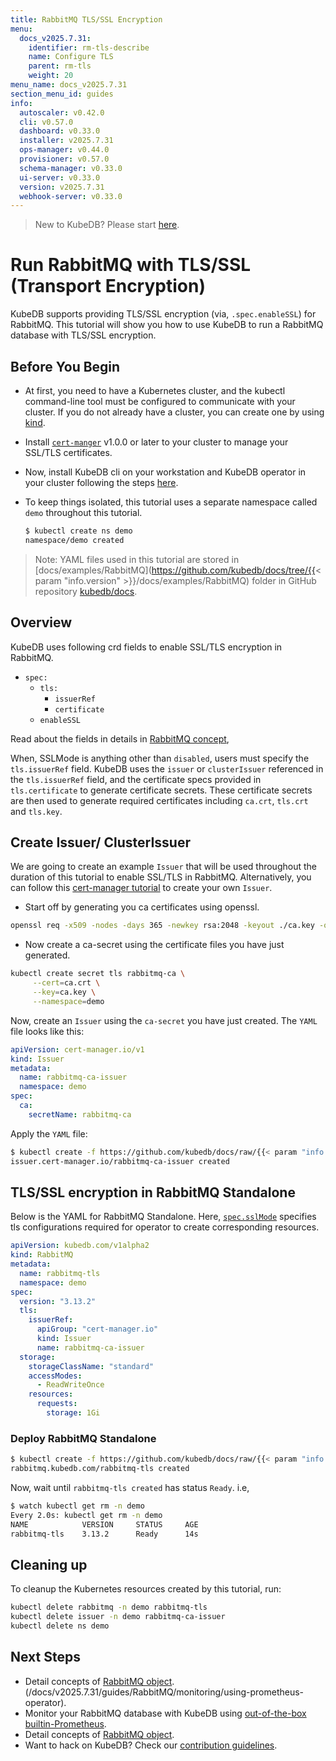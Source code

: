 ```yaml
---
title: RabbitMQ TLS/SSL Encryption
menu:
  docs_v2025.7.31:
    identifier: rm-tls-describe
    name: Configure TLS
    parent: rm-tls
    weight: 20
menu_name: docs_v2025.7.31
section_menu_id: guides
info:
  autoscaler: v0.42.0
  cli: v0.57.0
  dashboard: v0.33.0
  installer: v2025.7.31
  ops-manager: v0.44.0
  provisioner: v0.57.0
  schema-manager: v0.33.0
  ui-server: v0.33.0
  version: v2025.7.31
  webhook-server: v0.33.0
---
```


> New to KubeDB? Please start [here](/docs/v2025.7.31/README).

# Run RabbitMQ with TLS/SSL (Transport Encryption)

KubeDB supports providing TLS/SSL encryption (via, `.spec.enableSSL`) for RabbitMQ. This tutorial will show you how to use KubeDB to run a RabbitMQ database with TLS/SSL encryption.

## Before You Begin

- At first, you need to have a Kubernetes cluster, and the kubectl command-line tool must be configured to communicate with your cluster. If you do not already have a cluster, you can create one by using [kind](https://kind.sigs.k8s.io/docs/user/quick-start/).

- Install [`cert-manger`](https://cert-manager.io/docs/installation/) v1.0.0 or later to your cluster to manage your SSL/TLS certificates.

- Now, install KubeDB cli on your workstation and KubeDB operator in your cluster following the steps [here](/docs/v2025.7.31/setup/README).

- To keep things isolated, this tutorial uses a separate namespace called `demo` throughout this tutorial.

  ```bash
  $ kubectl create ns demo
  namespace/demo created
  ```

> Note: YAML files used in this tutorial are stored in [docs/examples/RabbitMQ](https://github.com/kubedb/docs/tree/{{< param "info.version" >}}/docs/examples/RabbitMQ) folder in GitHub repository [kubedb/docs](https://github.com/kubedb/docs).

## Overview

KubeDB uses following crd fields to enable SSL/TLS encryption in RabbitMQ.

- `spec:`
  - `tls:`
    - `issuerRef`
    - `certificate`
  - `enableSSL`

Read about the fields in details in [RabbitMQ concept](/docs/v2025.7.31/guides/rabbitmq/concepts/rabbitmq),

When, SSLMode is anything other than `disabled`, users must specify the `tls.issuerRef` field. KubeDB uses the `issuer` or `clusterIssuer` referenced in the `tls.issuerRef` field, and the certificate specs provided in `tls.certificate` to generate certificate secrets. These certificate secrets are then used to generate required certificates including `ca.crt`, `tls.crt` and `tls.key`.

## Create Issuer/ ClusterIssuer

We are going to create an example `Issuer` that will be used throughout the duration of this tutorial to enable SSL/TLS in RabbitMQ. Alternatively, you can follow this [cert-manager tutorial](https://cert-manager.io/docs/configuration/ca/) to create your own `Issuer`.

- Start off by generating you ca certificates using openssl.

```bash
openssl req -x509 -nodes -days 365 -newkey rsa:2048 -keyout ./ca.key -out ./ca.crt -subj "/CN=rabbitmq/O=kubedb"
```

- Now create a ca-secret using the certificate files you have just generated.

```bash
kubectl create secret tls rabbitmq-ca \
     --cert=ca.crt \
     --key=ca.key \
     --namespace=demo
```

Now, create an `Issuer` using the `ca-secret` you have just created. The `YAML` file looks like this:

```yaml
apiVersion: cert-manager.io/v1
kind: Issuer
metadata:
  name: rabbitmq-ca-issuer
  namespace: demo
spec:
  ca:
    secretName: rabbitmq-ca
```

Apply the `YAML` file:

```bash
$ kubectl create -f https://github.com/kubedb/docs/raw/{{< param "info.version" >}}/docs/examples/RabbitMQ/tls/issuer.yaml
issuer.cert-manager.io/rabbitmq-ca-issuer created
```

## TLS/SSL encryption in RabbitMQ Standalone

Below is the YAML for RabbitMQ Standalone. Here, [`spec.sslMode`](/docs/v2025.7.31/guides/rabbitmq/concepts/rabbitmq#spectls) specifies tls configurations required for operator to create corresponding resources.

```yaml
apiVersion: kubedb.com/v1alpha2
kind: RabbitMQ
metadata:
  name: rabbitmq-tls
  namespace: demo
spec:
  version: "3.13.2"
  tls:
    issuerRef:
      apiGroup: "cert-manager.io"
      kind: Issuer
      name: rabbitmq-ca-issuer
  storage:
    storageClassName: "standard"
    accessModes:
      - ReadWriteOnce
    resources:
      requests:
        storage: 1Gi
```

### Deploy RabbitMQ Standalone

```bash
$ kubectl create -f https://github.com/kubedb/docs/raw/{{< param "info.version" >}}/docs/examples/rabbitmq/tls/rm-standalone-ssl.yaml
rabbitmq.kubedb.com/rabbitmq-tls created
```

Now, wait until `rabbitmq-tls created` has status `Ready`. i.e,

```bash
$ watch kubectl get rm -n demo
Every 2.0s: kubectl get rm -n demo
NAME            VERSION     STATUS     AGE
rabbitmq-tls    3.13.2      Ready      14s
```

## Cleaning up

To cleanup the Kubernetes resources created by this tutorial, run:

```bash
kubectl delete rabbitmq -n demo rabbitmq-tls
kubectl delete issuer -n demo rabbitmq-ca-issuer
kubectl delete ns demo
```

## Next Steps

- Detail concepts of [RabbitMQ object](/docs/v2025.7.31/guides/rabbitmq/concepts/rabbitmq).
(/docs/v2025.7.31/guides/RabbitMQ/monitoring/using-prometheus-operator).
- Monitor your RabbitMQ database with KubeDB using [out-of-the-box builtin-Prometheus](/docs/v2025.7.31/guides/rabbitmq/monitoring/using-builtin-prometheus).
- Detail concepts of [RabbitMQ object](/docs/v2025.7.31/guides/rabbitmq/concepts/rabbitmq).
- Want to hack on KubeDB? Check our [contribution guidelines](/docs/v2025.7.31/CONTRIBUTING).
